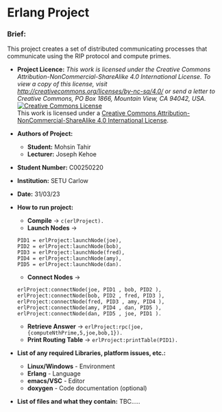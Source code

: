 # Erlang Project 
### **Brief:** 
This project creates a set of distributed communicating processes that communicate using the RIP protocol and compute primes.

- **Project Licence:** *This work is licensed under the Creative Commons Attribution-NonCommercial-ShareAlike 4.0 International License. To view a copy of this license, visit http://creativecommons.org/licenses/by-nc-sa/4.0/ or send a letter to Creative Commons, PO Box 1866, Mountain View, CA 94042, USA.*\
<a rel="license" href="http://creativecommons.org/licenses/by-nc-sa/4.0/"><img alt="Creative Commons License" style="border-width:0" src="https://i.creativecommons.org/l/by-nc-sa/4.0/88x31.png" /></a><br />This work is licensed under a <a rel="license" href="http://creativecommons.org/licenses/by-nc-sa/4.0/">Creative Commons Attribution-NonCommercial-ShareAlike 4.0 International License</a>.

- **Authors of Project:**
	- **Student:** Mohsin Tahir
	- **Lecturer:** Joseph Kehoe
- **Student Number:** C00250220
- **Institution:** SETU Carlow
- **Date:** 31/03/23<br>

- **How to run project:**
	- **Compile** ->  ```c(erlProject).```
	- **Launch Nodes** -> 
	```
	PID1 = erlProject:launchNode(joe),
	PID2 = erlProject:launchNode(bob),
	PID3 = erlProject:launchNode(fred),
	PID4 = erlProject:launchNode(amy),
	PID5 = erlProject:launchNode(dan).
	```
	- **Connect Nodes** ->
	```
	erlProject:connectNode(joe, PID1 , bob, PID2 ),
	erlProject:connectNode(bob, PID2 , fred, PID3 ),
	erlProject:connectNode(fred, PID3 , amy, PID4 ),
	erlProject:connectNode(amy, PID4 , dan, PID5 ),
	erlProject:connectNode(dan, PID5 , joe, PID1 ).
	```
	- **Retrieve Answer** ->
	```erlProject:rpc(joe,{computeNthPrime,5,joe,bob,1}).```
	- **Print Routing Table** ->
	```erlProject:printTable(PID1).```
	
- **List of any required Libraries, platform issues, etc.:**
	- **Linux/Windows** - Environment
	- **Erlang** - Language
	- **emacs/VSC** - Editor
	- **doxygen** - Code documentation (optional)
	
- **List of files and what they contain:**
TBC.....

